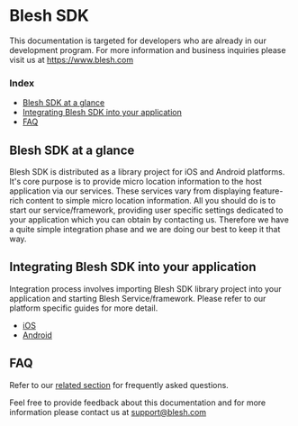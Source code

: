 # Blesh SDK

This documentation is targeted for developers who are already in our development program. For more information and business inquiries please visit us at https://www.blesh.com

### Index
* [Blesh SDK at a glance](#blesh-sdk-at-a-glance)
* [Integrating Blesh SDK into your application](#integrating-blesh-sdk-into-your-application)
* [FAQ](#faq)

## Blesh SDK at a glance

Blesh SDK is distributed as a library project for iOS and Android platforms. It's core purpose is to provide micro location information to the host application via our services. These services vary from displaying feature-rich content to simple micro location information. All you should do is to start our service/framework, providing user specific settings dedicated to your application which you can obtain by contacting us. Therefore we have a quite simple integration phase and we are doing our best to keep it that way.

## Integrating Blesh SDK into your application

Integration process involves importing Blesh SDK library project into your application and starting Blesh Service/framework. Please refer to our platform specific guides for more detail.

* [iOS](https://github.com/bleshinc/docs-v3/wiki/iOS-integration)
* [Android](https://github.com/bleshinc/docs-v3/wiki/Android-SDK-Integration-for-Android-Studio)

## FAQ

Refer to our [related section](https://github.com/bleshinc/docs-v3/wiki/Blesh-SDK-FAQ) for frequently asked questions.

Feel free to provide feedback about this documentation and for more information please contact us at support@blesh.com
